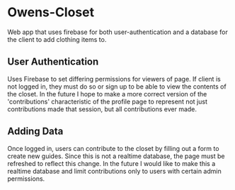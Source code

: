# Owens-Closet
Web app that uses firebase for both user-authentication and a database for the client to add clothing items to.

## User Authentication
Uses Firebase to set differing permissions for viewers of page.  If client is not logged in, they must do so or sign up to be able to view the contents of the closet.  In the future I hope to make a more correct version of the 'contributions' characteristic of the profile page to represent not just contributions made that session, but all contributions ever made.

## Adding Data
Once logged in, users can contribute to the closet by filling out a form to create new guides.  Since this is not a realtime database, the page must be refreshed to reflect this change.  In the future I would like to make this a realtime database and limit contributions only to users with certain  admin permissions.




